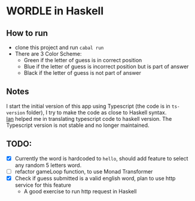 # WORDLE in Haskell

## How to run
-  clone this project and run `cabal run`
-  There are 3 Color Scheme:
   - <span style='color:"green";'>Green</span> if the letter of guess is in correct position 
   - Blue if the letter of guess is incorrect position but is part of answer
   - Black if the letter of guess is not part of answer

## Notes
I start the initial version of this app using Typescript (the code is in `ts-version` folder), I try to make the code as close to Haskell syntax. <br />
[Ian](https://github.com/iburzynski) helped me in translating typescript code to haskell version.
The Typescript version is not stable and no longer maintained.

## TODO:
- [x] Currently the word is hardcoded to `hello`, should add feature to select any random 5 letters word.
- [ ] refactor gameLoop function, to use Monad Transformer
- [x] Check if guess submitted is a valid english word, plan to use http service for this feature
   - A good exercise to run http request in Haskell

